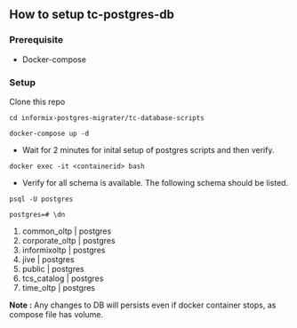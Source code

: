 ## How to setup tc-postgres-db

### Prerequisite 
- Docker-compose

### Setup
Clone this repo

`cd informix-postgres-migrater/tc-database-scripts`

`docker-compose up -d`

- Wait for 2 minutes for inital setup of postgres scripts and then verify.

`docker exec -it <containerid> bash`
- Verify for all schema is available. The following schema should be listed.

`psql -U postgres`

`postgres=# \dn`
 
 1. common_oltp    | postgres
 2. corporate_oltp | postgres
 3. informixoltp   | postgres
 4. jive           | postgres
 5. public         | postgres
 6. tcs_catalog    | postgres
 7. time_oltp      | postgres
 
 **Note :** Any changes to DB will persists even if docker container stops, as compose file has volume.

